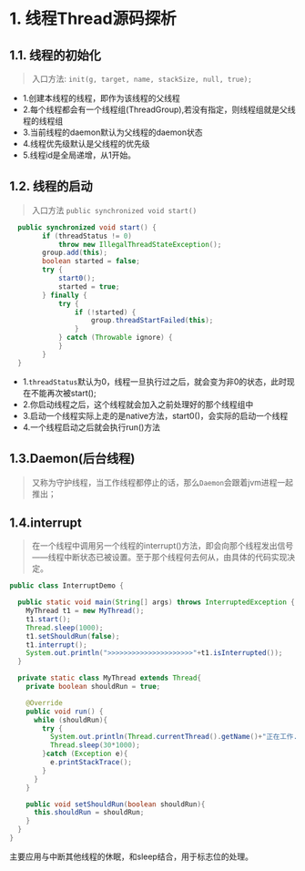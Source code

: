 # 1. 线程Thread源码探析
## 1.1.  线程的初始化
> 入口方法: `init(g, target, name, stackSize, null, true);`

  - 1.创建本线程的线程，即作为该线程的父线程
  - 2.每个线程都会有一个线程组(ThreadGroup),若没有指定，则线程组就是父线程的线程组
  - 3.当前线程的daemon默认为父线程的daemon状态
  - 4.线程优先级默认是父线程的优先级
  - 5.线程id是全局递增，从1开始。
## 1.2. 线程的启动
> 入口方法 `public synchronized void start() `
```java
  public synchronized void start() {
        if (threadStatus != 0)
            throw new IllegalThreadStateException();
        group.add(this);
        boolean started = false;
        try {
            start0();
            started = true;
        } finally {
            try {
                if (!started) {
                    group.threadStartFailed(this);
                }
            } catch (Throwable ignore) {
            }
        }
  }
```

 - 1.`threadStatus`默认为0，线程一旦执行过之后，就会变为非0的状态，此时现在不能再次被start();
 - 2.你启动线程之后，这个线程就会加入之前处理好的那个线程组中
 - 3.启动一个线程实际上走的是native方法，start0()，会实际的启动一个线程
 - 4.一个线程启动之后就会执行run()方法

## 1.3.Daemon(后台线程)
> 又称为守护线程，当工作线程都停止的话，那么`Daemon`会跟着jvm进程一起推出；

## 1.4.interrupt
> 在一个线程中调用另一个线程的interrupt()方法，即会向那个线程发出信号——线程中断状态已被设置。至于那个线程何去何从，由具体的代码实现决定。

```java
public class InterruptDemo {

  public static void main(String[] args) throws InterruptedException {
    MyThread t1 = new MyThread();
    t1.start();
    Thread.sleep(1000);
    t1.setShouldRun(false);
    t1.interrupt();
    System.out.println(">>>>>>>>>>>>>>>>>>>>>"+t1.isInterrupted());
  }

  private static class MyThread extends Thread{
    private boolean shouldRun = true;

    @Override
    public void run() {
      while (shouldRun){
        try {
          System.out.println(Thread.currentThread().getName()+"正在工作......");
          Thread.sleep(30*1000);
        }catch (Exception e){
          e.printStackTrace();
        }
      }
    }

    public void setShouldRun(boolean shouldRun){
      this.shouldRun = shouldRun;
    }
  }
}
```
主要应用与中断其他线程的休眠，和sleep结合，用于标志位的处理。
